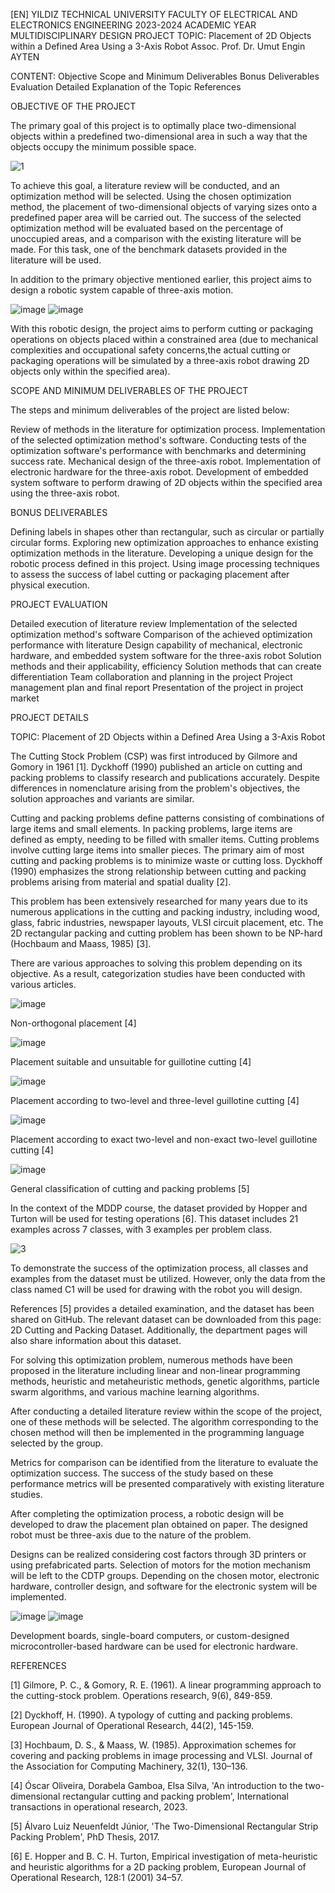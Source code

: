 [EN] 
YILDIZ TECHNICAL UNIVERSITY FACULTY OF ELECTRICAL AND ELECTRONICS ENGINEERING 2023-2024 ACADEMIC YEAR MULTIDISCIPLINARY DESIGN PROJECT
TOPIC: Placement of 2D Objects within a Defined Area Using a 3-Axis Robot
Assoc. Prof. Dr. Umut Engin AYTEN

CONTENT:
Objective
Scope and Minimum Deliverables
Bonus Deliverables
Evaluation
Detailed Explanation of the Topic
References

OBJECTIVE OF THE PROJECT

The primary goal of this project is to optimally place two-dimensional objects within a predefined two-dimensional area in such a way that the objects occupy the minimum possible space.

![1](https://github.com/lrzblr/MultidisciplinaryDesignProject/assets/133981055/3952e903-a853-40df-9ef9-197017ccb7fc)  

To achieve this goal, a literature review will be conducted, and an optimization method will be selected. Using the chosen optimization method, the placement of two-dimensional objects of varying sizes onto a predefined paper area will be carried out. The success of the selected optimization method will be evaluated based on the percentage of unoccupied areas, and a comparison with the existing literature will be made. For this task, one of the benchmark datasets provided in the literature will be used.


In addition to the primary objective mentioned earlier, this project aims to design a robotic system capable of three-axis motion.

![image](https://github.com/lrzblr/MultidisciplinaryDesignProject/assets/133981055/24b352bc-ec96-4c6c-97a1-a4d0effd4872)  ![image](https://github.com/lrzblr/MultidisciplinaryDesignProject/assets/133981055/78838a6b-92f9-437b-8a42-9e75a1fcb923)


With this robotic design, the project aims to perform cutting or packaging operations on objects placed within a constrained area (due to mechanical complexities and occupational safety concerns,the actual cutting or packaging operations will be simulated by a three-axis robot drawing 2D objects only within the specified area).

SCOPE AND MINIMUM DELIVERABLES OF THE PROJECT

The steps and minimum deliverables of the project are listed below:

Review of methods in the literature for optimization process.
Implementation of the selected optimization method's software.
Conducting tests of the optimization software's performance with benchmarks and determining success rate.
Mechanical design of the three-axis robot.
Implementation of electronic hardware for the three-axis robot.
Development of embedded system software to perform drawing of 2D objects within the specified area using the three-axis robot.

BONUS DELIVERABLES

Defining labels in shapes other than rectangular, such as circular or partially circular forms.
Exploring new optimization approaches to enhance existing optimization methods in the literature.
Developing a unique design for the robotic process defined in this project.
Using image processing techniques to assess the success of label cutting or packaging placement after physical execution.


PROJECT EVALUATION

Detailed execution of literature review
Implementation of the selected optimization method's software
Comparison of the achieved optimization performance with literature
Design capability of mechanical, electronic hardware, and embedded system software for the three-axis robot
Solution methods and their applicability, efficiency
Solution methods that can create differentiation
Team collaboration and planning in the project
Project management plan and final report
Presentation of the project in project market

PROJECT DETAILS

TOPIC: Placement of 2D Objects within a Defined Area Using a 3-Axis Robot

The Cutting Stock Problem (CSP) was first introduced by Gilmore and Gomory in 1961 [1].
Dyckhoff (1990) published an article on cutting and packing problems to classify research and publications accurately.
Despite differences in nomenclature arising from the problem's objectives, the solution approaches and variants are similar.

Cutting and packing problems define patterns consisting of combinations of large items and small elements. In packing problems,
large items are defined as empty, needing to be filled with smaller items. Cutting problems involve cutting large items into smaller pieces.
The primary aim of most cutting and packing problems is to minimize waste or cutting loss. Dyckhoff (1990) emphasizes the strong relationship
between cutting and packing problems arising from material and spatial duality [2].

This problem has been extensively researched for many years due to its numerous applications in the cutting and packing industry,
including wood, glass, fabric industries, newspaper layouts, VLSI circuit placement, etc. The 2D rectangular packing and cutting problem has been
shown to be NP-hard (Hochbaum and Maass, 1985) [3].

There are various approaches to solving this problem depending on its objective. As a result, categorization studies have been conducted with various articles.

![image](https://github.com/lrzblr/MultidisciplinaryDesignProject/assets/133981055/9ae626b6-720d-4f78-bd96-80dffc554891)

Non-orthogonal placement [4]

![image](https://github.com/lrzblr/MultidisciplinaryDesignProject/assets/133981055/a9bdbde0-9607-4e85-9f34-992a815226f7)

Placement suitable and unsuitable for guillotine cutting [4]

![image](https://github.com/lrzblr/MultidisciplinaryDesignProject/assets/133981055/e14781d6-9ea6-41aa-a448-9e820e133dd8)

Placement according to two-level and three-level guillotine cutting [4]

![image](https://github.com/lrzblr/MultidisciplinaryDesignProject/assets/133981055/43a0b63e-9120-4860-8555-cc08dd429b9f)

Placement according to exact two-level and non-exact two-level guillotine cutting [4]

![image](https://github.com/lrzblr/MultidisciplinaryDesignProject/assets/133981055/10cc8076-d06c-4b83-947d-a91011d864e1)

General classification of cutting and packing problems [5]

In the context of the MDDP course, the dataset provided by Hopper and Turton will be used for testing operations [6]. This dataset includes 21 examples across 7 classes, with 3 examples per problem class.

![3](https://github.com/lrzblr/MultidisciplinaryDesignProject/assets/133981055/26f63749-cfa7-405d-9f51-4b1c7cde2b47)

To demonstrate the success of the optimization process, all classes and examples from the dataset must be utilized. However, only the data from the class named C1 will be used for drawing with the robot you will design.

References [5] provides a detailed examination, and the dataset has been shared on GitHub. The relevant dataset can be downloaded from this page: 2D Cutting and Packing Dataset. Additionally, the department pages will also share information about this dataset.

For solving this optimization problem, numerous methods have been proposed in the literature including linear and non-linear programming methods, heuristic and metaheuristic methods, genetic algorithms, particle swarm algorithms, and various machine learning algorithms.

After conducting a detailed literature review within the scope of the project, one of these methods will be selected. The algorithm corresponding to the chosen method will then be implemented in the programming language selected by the group.

Metrics for comparison can be identified from the literature to evaluate the optimization success. The success of the study based on these performance metrics will be presented comparatively with existing literature studies.


After completing the optimization process, a robotic design will be developed to draw the placement plan obtained on paper. The designed robot must be three-axis due to the nature of the problem.

Designs can be realized considering cost factors through 3D printers or using prefabricated parts. Selection of motors for the motion mechanism will be left to the CDTP groups. Depending on the chosen motor, electronic hardware, controller design, and software for the electronic system will be implemented.

![image](https://github.com/lrzblr/MultidisciplinaryDesignProject/assets/133981055/4057de6e-8c46-435b-81bb-cbcffbdbbd1f)  ![image](https://github.com/lrzblr/MultidisciplinaryDesignProject/assets/133981055/8be6ee05-1594-4fce-8a09-bf789e606241)

Development boards, single-board computers, or custom-designed microcontroller-based hardware can be used for electronic hardware.

REFERENCES

[1] Gilmore, P. C., & Gomory, R. E. (1961). A linear programming approach to the cutting-stock problem. Operations research, 9(6), 849-859.

[2] Dyckhoff, H. (1990). A typology of cutting and packing problems. European Journal of Operational Research, 44(2), 145-159.

[3] Hochbaum, D. S., & Maass, W. (1985). Approximation schemes for covering and packing problems in image processing and VLSI. Journal of the Association for Computing Machinery, 32(1), 130–136.

[4] Óscar Oliveira, Dorabela Gamboa, Elsa Silva, 'An introduction to the two-dimensional rectangular cutting and packing problem', International transactions in operational research, 2023.

[5] Álvaro Luiz Neuenfeldt Júnior, 'The Two-Dimensional Rectangular Strip Packing Problem', PhD Thesis, 2017.

[6] E. Hopper and B. C. H. Turton, Empirical investigation of meta-heuristic and heuristic algorithms for a 2D packing problem, European Journal of Operational Research, 128:1 (2001) 34–57.




